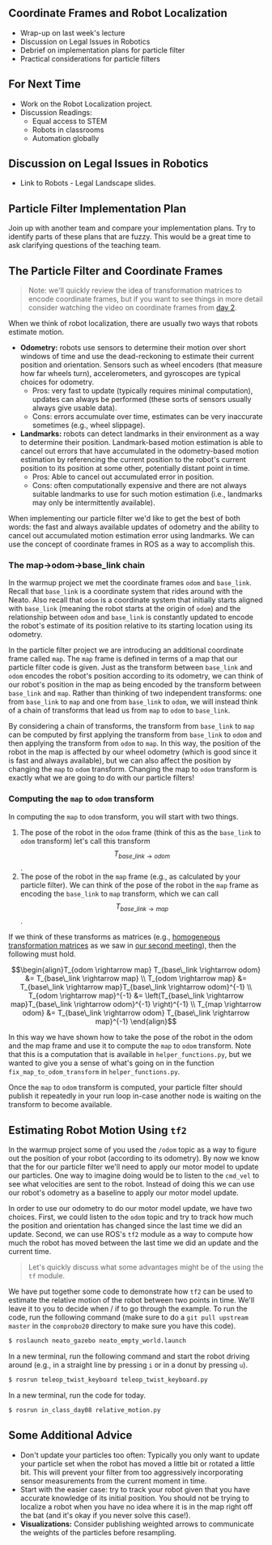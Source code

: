 ## Coordinate Frames and Robot Localization

* Wrap-up on last week's lecture
* Discussion on Legal Issues in Robotics
* Debrief on implementation plans for particle filter
* Practical considerations for particle filters

## For Next Time
* Work on the <a-no-proxy href="https://olin.instructure.com/courses/143/assignments/1325">Robot Localization project</a-no-proxy>.
* Discussion Readings: 
  * <a-no-proxy href="https://obamawhitehouse.archives.gov/blog/2015/05/08/ensuring-students-have-equal-access-stem-courses"> Equal access to STEM</a-no-proxy>
  * <a-no-proxy href="https://medium.com/@furhatrobotics/a-robot-in-every-classroom-furhats-vision-for-education-5b0ca8d56e0e"> Robots in classrooms </a-no-proxy>
  * <a-no-proxy href="https://new.abb.com/news/detail/4431/abb-and-the-economist-launch-automation-readiness-index-global-ranking-for-robotics-and-artificial-intelligence"> Automation globally </a-no-proxy>

## Discussion on Legal Issues in Robotics
* Link to <a-no-proxy href="https://docs.google.com/presentation/d/1TLTV-q67P7cgTb09ho6nzXvyprFYKCk9ozQm4j6gHRU/edit#slide=id.g9dea26f006_1_5">Robots - Legal Landscape</a-no-proxy> slides. 

## Particle Filter Implementation Plan

Join up with another team and compare your implementation plans.  Try to identify parts of these plans that are fuzzy.  This would be a great time to ask clarifying questions of the teaching team.


## The Particle Filter and Coordinate Frames

> Note: we'll quickly review the idea of transformation matrices to encode coordinate frames, but if you want to see things in more detail consider watching the video on coordinate frames from [day 2](day02).

When we think of robot localization, there are usually two ways that robots estimate motion.
* **Odometry:** robots use sensors to determine their motion over short windows of time and use the dead-reckoning to estimate their current position and orientation.  Sensors such as wheel encoders (that measure how far wheels turn), accelerometers, and gyroscopes are typical choices for odometry.
  * Pros: very fast to update (typically requires minimal computation), updates can always be performed (these sorts of sensors usually always give usable data).
  * Cons: errors accumulate over time, estimates can be very inaccurate sometimes (e.g., wheel slippage). 
* **Landmarks:** robots can detect landmarks in their environment as a way to determine their position.  Landmark-based motion estimation is able to cancel out errors that have accumulated in the odometry-based motion estimation by referencing the current position to the robot's current position to its position at some other, potentially distant point in time.
  * Pros: Able to cancel out accumulated error in position.
  * Cons: often computationally expensive and there are not always suitable landmarks to use for such motion estimation (i.e., landmarks may only be intermittently available).

When implementing our particle filter we'd like to get the best of both words: the fast and always available updates of odometry and the ability to cancel out accumulated motion estimation error using landmarks.  We can use the concept of coordinate frames in ROS as a way to accomplish this.

### The map->odom->base_link chain

In the warmup project we met the coordinate frames ``odom`` and ``base_link``.  Recall that ``base_link`` is a coordinate system that rides around with the Neato.  Also recall that ``odom`` is a coordinate system that initially starts aligned with ``base_link`` (meaning the robot starts at the origin of ``odom``) and the relationship between ``odom`` and ``base_link`` is constantly updated to encode the robot's estimate of its position relative to its starting location using its odometry. 

In the particle filter project we are introducing an additional coordinate frame called ``map``.  The ``map`` frame is defined in terms of a map that our particle filter code is given.  Just as the transform between ``base_link`` and ``odom`` encodes the robot's position according to its odometry, we can think of our robot's position in the map as being encoded by the transform between ``base_link`` and ``map``.  Rather than thinking of two independent transforms: one from ``base_link`` to ``map`` and one from ``base_link`` to ``odom``, we will instead think of a chain of transforms that lead us from ``map`` to ``odom`` to ``base_link``.

By considering a chain of transforms, the transform from ``base_link`` to ``map`` can be computed by first applying the transform from ``base_link`` to ``odom`` and then applying the transform from ``odom`` to ``map``.  In this way, the position of the robot in the map is affected by our wheel odometry (which is good since it is fast and always available), but we can also affect the position by changing the ``map`` to ``odom`` transform.  Changing the map to ``odom`` transform is exactly what we are going to do with our particle filters! 

### Computing the ``map`` to ``odom`` transform

In computing the ``map`` to ``odom`` transform, you will start with two things.
 1. The pose of the robot in the ``odom`` frame (think of this as the ``base_link`` to ``odom`` transform) let's call this transform $$T_{base\_link \rightarrow odom}$$.
 2. The pose of the robot in the ``map`` frame (e.g., as calculated by your particle filter).  We can think of the pose of the robot in the ``map`` frame as encoding the ``base_link`` to ``map`` transform, which we can call $$T_{base\_link \rightarrow map}$$.

If we think of these transforms as matrices (e.g., [homogeneous transformation matrices](http://planning.cs.uiuc.edu/node99.html) as we saw in [our second meeting](day02)), then the following must hold.

$$\begin{align}T_{odom \rightarrow map} T_{base\_link \rightarrow odom} &= T_{base\_link \rightarrow map} \\
T_{odom \rightarrow map} &= T_{base\_link \rightarrow map}T_{base\_link \rightarrow odom}^{-1} \\
T_{odom \rightarrow map}^{-1} &= \left(T_{base\_link \rightarrow map}T_{base\_link \rightarrow odom}^{-1} \right)^{-1} \\
T_{map \rightarrow odom} &= T_{base\_link \rightarrow odom} T_{base\_link \rightarrow map}^{-1}
\end{align}$$

In this way we have shown how to take the pose of the robot in the odom and the map frame and use it to compute the ``map`` to ``odom`` transform.  Note that this is a computation that is available in ``helper_functions.py``, but we wanted to give you a sense of what's going on in the function ``fix_map_to_odom_transform`` in ``helper_functions.py``.

Once the ``map`` to ``odom`` transform is computed, your particle filter should publish it repeatedly in your run loop in-case another node is waiting on the transform to become available.

## Estimating Robot Motion Using ``tf2``


In the warmup project some of you used the ``/odom`` topic as a way to figure out the position of your robot (according to its odometry).  By now we know that the for our particle filter we'll need to apply our motor model to update our particles.  One way to imagine doing would be to listen to the ``cmd_vel`` to see what velocities are sent to the robot.  Instead of doing this we can use our robot's odometry as a baseline to apply our motor model update.

In order to use our odometry to do our motor model update, we have two choices.  First, we could listen to the ``odom`` topic and try to track how much the position and orientation has changed since the last time we did an update.  Second, we can use ROS's ``tf2`` module as a way to compute how much the robot has moved between the last time we did an update and the current time.

> Let's quickly discuss what some advantages might be of the using the ``tf`` module.

We have put together some code to demonstrate how ``tf2`` can be used to estimate the relative motion of the robot between two points in time.  We'll leave it to you to decide when / if to go through the example.  To run the code, run the following command (make sure to do a ``git pull upstream master`` in the ``comprobo20`` directory to make sure you have this code).

```bash
$ roslaunch neato_gazebo neato_empty_world.launch
```

In a new terminal, run the following command and start the robot driving around (e.g., in a straight line by pressing ``i`` or in a donut by pressing ``u``).
```bash
$ rosrun teleop_twist_keyboard teleop_twist_keyboard.py
```

In a new terminal, run the code for today.
```bash
$ rosrun in_class_day08 relative_motion.py
```


## Some Additional Advice

* Don't update your particles too often:  Typically you only want to update your particle set when the robot has moved a little bit or rotated a little bit.  This will prevent your filter from too aggressively incorporating sensor measurements from the current moment in time.
* Start with the easier case: try to track your robot given that you have accurate knowledge of its initial position.  You should not be trying to localize a robot when you have no idea where it is in the map right off the bat (and it's okay if you never solve this case!).
* **Visualizations:** Consider publishing weighted arrows to communicate the weights of the particles before resampling.
